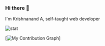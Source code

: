 ### Hi there 👋

<p> I'm Krishnanand A, self-taught web developer</p>
<img src="https://github-readme-stats.vercel.app/api?username=krishnanand654&show_icons=true&theme=gotham" alt="stat"/>

[![My Contribution Graph](https://activity-graph.herokuapp.com/graph?username=krishnanand654&custom_title=My%20Contribution%20Graph&theme=gruvbox&bg_color=0068FF&hide_border=true&line=d1a01f&point=c58545)]

